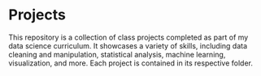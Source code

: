 # Projects
This repository is a collection of class projects completed as part of my data science curriculum. It showcases a variety of skills, including data cleaning and manipulation, statistical analysis, machine learning, visualization, and more. Each project is contained in its respective folder.
